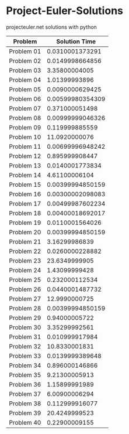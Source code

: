 # Project-Euler-Solutions
projecteuler.net solutions with python



| Problem    | Solution Time    |
|------------|------------------|
| Problem 01 | 0.0310001373291  |
| Problem 02 | 0.0149998664856  |
| Problem 03 | 3.35800004005    |
| Problem 04 | 1.01399993896    |
| Problem 05 | 0.0090000629425  |
| Problem 06 | 0.00599980354309 |
| Problem 07 | 0.371000051498   |
| Problem 08 | 0.00999999046326 |
| Problem 09 | 0.119999885559   |
| Problem 10 | 11.0920000076    |
| Problem 11 | 0.00699996948242 |
| Problem 12 | 0.895999908447   |
| Problem 13 | 0.0140001773834  |
| Problem 14 | 4.61100006104    |
| Problem 15 | 0.00399994850159 |
| Problem 16 | 0.00300002098083 |
| Problem 17 | 0.00499987602234 |
| Problem 18 | 0.00400018692017 |
| Problem 19 | 0.0110001564026  |
| Problem 20 | 0.00399994850159 |
| Problem 21 | 3.16299986839    |
| Problem 22 | 0.0260000228882  |
| Problem 23 | 23.6349999905    |
| Problem 24 | 1.43099999428    |
| Problem 25 | 0.232000112534   |
| Problem 26 | 0.0440001487732  |
| Problem 27 | 12.9990000725    |
| Problem 28 | 0.00399994850159 |
| Problem 29 | 0.94000005722    |
| Problem 30 | 3.35299992561    |
| Problem 31 | 0.010999917984   |
| Problem 32 | 10.8330001831    |
| Problem 33 | 0.0139999389648  |
| Problem 34 | 0.896000146866   |
| Problem 35 | 9.21300005913    |
| Problem 36 | 1.15899991989    |
| Problem 37 | 6.00900006294    |
| Problem 38 | 0.112999916077   |
| Problem 39 | 20.4249999523    |
| Problem 40 | 0.22900009155    |